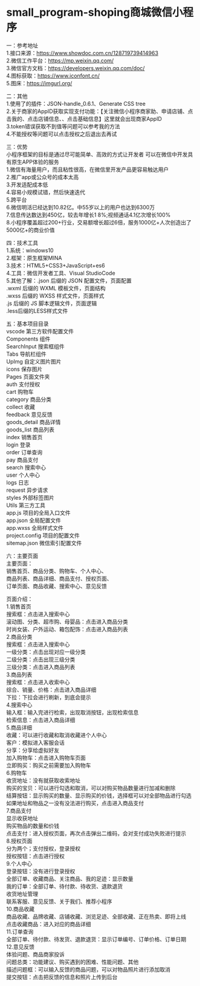 
# small_program-shoping商城微信小程序  

一：参考地址  
1.接口来源：https://www.showdoc.com.cn/128719739414963  
2.微信工作平台：https://mp.weixin.qq.com/  
3.微信官方文档：https://developers.weixin.qq.com/doc/  
4.图标获取：https://www.iconfont.cn/  
5.图床：https://imgurl.org/  

二：其他  
1.使用了的插件：JSON-handle_0.6.1、Generate CSS tree  
2.关于商家的AppID获取实现支付功能：【关注微信小程序商家助、申请店铺、点击我的、点击店铺信息、、点击基础信息】这里就会出现商家AppID  
3.token错误获取不到值等问题可以参考我的方法  
4.不能授权等问题可以点击授权之后退出去再试  

三：优势  
小程序框架的目标是通过尽可能简单、高效的方式让开发者 可以在微信中开发具有原生APP体验的服务  
1.微信有海量用户，而且粘性很高，在微信里开发产品更容易触达用户  
2.推广app或公众号的成本太高  
3.开发适配成本低  
4.容易小规模试错，然后快速迭代  
5.跨平台  
6.微信明活已经达到10.82亿。中55岁以上的用户也达到6300万  
7.信息传达数达到450亿，较去年增长1 8%;视频通话4.1亿次增长100%  
8.小程序覆盖超过200+行业，交易额增长超过6倍，服务1000亿+人次创造出了5000亿+的商业价值  


四：技术工具  
1.系统：windows10  
2.框架：原生框架MINA   
3.技术：HTML5+CSS3+JavaScript+es6  
4.工具：微信开发者工具、Visual StudioCode  
5.其他了解：.json 后缀的 JSON 配置文件，页面配置  
	.wxml 后缀的 WXML 模板文件，页面结构  
	.wxss 后缀的 WXSS 样式文件，页面样式  
	.js 后缀的 JS 脚本逻辑文件，页面逻辑  
	.less后缀的LESS样式文件  

五：基本项目目录  
vscode 第三方软件配置文件  
Components 组件  
	SearchInput 搜索框组件  
	Tabs 导航栏组件  
	UpImg 自定义图片图片  
icons 保存图片  
Pages 页面文件夹  
	auth 支付授权  
	cart 购物车  
	category 商品分类  
	collect 收藏  
	feedback 意见反馈  
	goods_detail 商品详情  
	goods_list 商品列表  
	index 销售首页  
	login 登录  
	order 订单查询  
	pay 商品支付  
	search 搜索中心  
	user 个人中心  
	logs 日志  
request 异步请求  
styles 外部标签图片  
Utils 第三方工具  
app.js 项目的全局入口文件  
app.json 全局配置文件  
app.wxss 全局样式文件  
project.config 项目的配置文件  
sitemap.json 微信索引配置文件	  

六：主要页面  
主要页面：  
	销售首页、商品分类、购物车、个人中心、  
	商品列表、商品详细、商品支付、授权页面、  
	订单页面、商品收藏、搜索中心、意见反馈  

页面介绍：  
	1.销售首页  
		搜索框：点击进入搜索中心  
		滚动图、分类、超市购、母婴品：点击进入商品分类  
		时尚女装、户外运动、箱包配饰：点击进入商品列表  
	2.商品分类  
		搜索框：点击进入搜索中心  
		一级分类：点击出现对应一级分类  
		二级分类：点击出现三级分类  
		三级分类：点击进入商品列表  
	3.商品列表  
		搜索框：点击进入收索中心  
		综合、销量、价格：点击进入商品详细  
		下拉：下拉会进行刷新，到底会提示  
	4.搜索中心	 
		输入框：输入完进行检索，出现取消按钮，出现检索信息  
		检索信息：点击进入商品详细  
	5.商品详细  
		收藏：可以进行收藏和取消收藏进个人中心  
		客户：模拟进入客服会话  
		分享：分享给虚拟好友  
		加入购物车：点击进入购物车页面  
		立即购买：购买之前需要加入购物车  
	6.购物车  
		收货地址：没有就获取收索地址  
		购买的宝贝：可以进行勾选和取消，可以对购买物品数量进行加减和删除  
		结算按钮：显示购买的数量、显示购买的价钱，选择框可以对全部物品进行勾选  
			如果地址和物品之一没有没法进行购买，点击进入商品支付  
	7.商品支付  
		显示收获地址  
		购买物品的数量和价钱  
		点击支付：进入授权页面，再次点击弹出二维码，会对支付成功失败进行提示  
	8.授权页面  
		分为两个；支付授权，登录授权  
		授权按钮：点击进行授权  
	9.个人中心  
		登录按钮：没有进行登录授权  
		全部订单、收藏商品、关注商品、我的足迹：显示数量  
		我的订单：全部订单、待付款、待收货、退款退货  
		收货地址管理  
		联系客服、意见反馈、关于我们、推荐小程序  
	10.商品收藏  
		商品收藏、品牌收藏、店铺收藏、浏览足迹、全部收藏、正在热卖、即将上线  
		点击收藏商品：进入对应的商品详细  
	11.订单查询  
		全部订单、待付款、待发货、退款退货：显示订单编号、订单价格、订单日期  
	12.意见反馈  
		体验问题、商品商家投诉  
		问题总类：功能建议、购买遇到的困难、性能问题、其他  
		描述问题框：可以输入反馈的商品问题，可以对物品照片进行添加取消  
		提交按钮：点击把反馈的信息和照片上传到后台  

